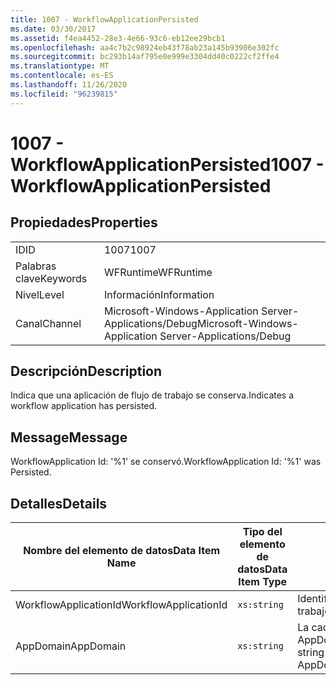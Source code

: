 ```yaml
---
title: 1007 - WorkflowApplicationPersisted
ms.date: 03/30/2017
ms.assetid: f4ea4452-28e3-4e66-93c6-eb12ee29bcb1
ms.openlocfilehash: aa4c7b2c98924eb43f78ab23a145b93906e302fc
ms.sourcegitcommit: bc293b14af795e0e999e3304dd40c0222cf2ffe4
ms.translationtype: MT
ms.contentlocale: es-ES
ms.lasthandoff: 11/26/2020
ms.locfileid: "96239815"
---
```

# <a name="1007---workflowapplicationpersisted"></a><span data-ttu-id="c3e99-102">1007 - WorkflowApplicationPersisted</span><span class="sxs-lookup"><span data-stu-id="c3e99-102">1007 - WorkflowApplicationPersisted</span></span>

## <a name="properties"></a><span data-ttu-id="c3e99-103">Propiedades</span><span class="sxs-lookup"><span data-stu-id="c3e99-103">Properties</span></span>  
  
|||  
|-|-|  
|<span data-ttu-id="c3e99-104">ID</span><span class="sxs-lookup"><span data-stu-id="c3e99-104">ID</span></span>|<span data-ttu-id="c3e99-105">1007</span><span class="sxs-lookup"><span data-stu-id="c3e99-105">1007</span></span>|  
|<span data-ttu-id="c3e99-106">Palabras clave</span><span class="sxs-lookup"><span data-stu-id="c3e99-106">Keywords</span></span>|<span data-ttu-id="c3e99-107">WFRuntime</span><span class="sxs-lookup"><span data-stu-id="c3e99-107">WFRuntime</span></span>|  
|<span data-ttu-id="c3e99-108">Nivel</span><span class="sxs-lookup"><span data-stu-id="c3e99-108">Level</span></span>|<span data-ttu-id="c3e99-109">Información</span><span class="sxs-lookup"><span data-stu-id="c3e99-109">Information</span></span>|  
|<span data-ttu-id="c3e99-110">Canal</span><span class="sxs-lookup"><span data-stu-id="c3e99-110">Channel</span></span>|<span data-ttu-id="c3e99-111">Microsoft-Windows-Application Server-Applications/Debug</span><span class="sxs-lookup"><span data-stu-id="c3e99-111">Microsoft-Windows-Application Server-Applications/Debug</span></span>|  
  
## <a name="description"></a><span data-ttu-id="c3e99-112">Descripción</span><span class="sxs-lookup"><span data-stu-id="c3e99-112">Description</span></span>  

 <span data-ttu-id="c3e99-113">Indica que una aplicación de flujo de trabajo se conserva.</span><span class="sxs-lookup"><span data-stu-id="c3e99-113">Indicates a workflow application has persisted.</span></span>  
  
## <a name="message"></a><span data-ttu-id="c3e99-114">Message</span><span class="sxs-lookup"><span data-stu-id="c3e99-114">Message</span></span>  

 <span data-ttu-id="c3e99-115">WorkflowApplication Id: '%1' se conservó.</span><span class="sxs-lookup"><span data-stu-id="c3e99-115">WorkflowApplication Id: '%1' was Persisted.</span></span>  
  
## <a name="details"></a><span data-ttu-id="c3e99-116">Detalles</span><span class="sxs-lookup"><span data-stu-id="c3e99-116">Details</span></span>  
  
|<span data-ttu-id="c3e99-117">Nombre del elemento de datos</span><span class="sxs-lookup"><span data-stu-id="c3e99-117">Data Item Name</span></span>|<span data-ttu-id="c3e99-118">Tipo del elemento de datos</span><span class="sxs-lookup"><span data-stu-id="c3e99-118">Data Item Type</span></span>|<span data-ttu-id="c3e99-119">Descripción</span><span class="sxs-lookup"><span data-stu-id="c3e99-119">Description</span></span>|  
|--------------------|--------------------|-----------------|  
|<span data-ttu-id="c3e99-120">WorkflowApplicationId</span><span class="sxs-lookup"><span data-stu-id="c3e99-120">WorkflowApplicationId</span></span>|`xs:string`|<span data-ttu-id="c3e99-121">Identificador de la aplicación del flujo de trabajo.</span><span class="sxs-lookup"><span data-stu-id="c3e99-121">The workflow application id</span></span>|  
|<span data-ttu-id="c3e99-122">AppDomain</span><span class="sxs-lookup"><span data-stu-id="c3e99-122">AppDomain</span></span>|`xs:string`|<span data-ttu-id="c3e99-123">La cadena devuelta por AppDomain.CurrentDomain.FriendlyName.</span><span class="sxs-lookup"><span data-stu-id="c3e99-123">The string returned by AppDomain.CurrentDomain.FriendlyName.</span></span>|
